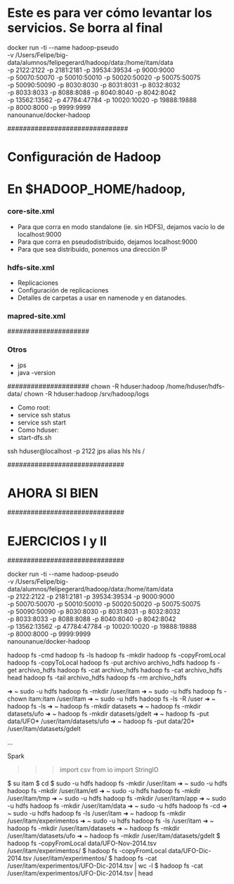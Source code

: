# Este es para ver cómo levantar los servicios. Se borra al final

docker run -ti --name hadoop-pseudo \
  -v /Users/Felipe/big-data/alumnos/felipegerard/hadoop/data:/home/itam/data \
  -p 2122:2122 -p 2181:2181 -p 39534:39534 -p 9000:9000 \
  -p 50070:50070 -p 50010:50010 -p 50020:50020 -p 50075:50075 \
  -p 50090:50090 -p 8030:8030 -p 8031:8031 -p 8032:8032 \
  -p 8033:8033 -p 8088:8088 -p 8040:8040 -p 8042:8042 \
  -p 13562:13562 -p 47784:47784 -p 10020:10020 -p 19888:19888 \
  -p 8000:8000 -p 9999:9999 \
nanounanue/docker-hadoop

###############################
# Configuración de Hadoop
# En $HADOOP_HOME/hadoop,

### core-site.xml
* Para que corra en modo standalone (ie. sin HDFS), dejamos vacío lo de localhost:9000
* Para que corra en pseudodistribuido, dejamos localhost:9000
* Para que sea distribuido, ponemos una dirección IP

### hdfs-site.xml
* Replicaciones
* Configuración de replicaciones
* Detalles de carpetas a usar en namenode y en datanodes.

### mapred-site.xml


#####################
### Otros
* jps
* java -version


#####################
chown -R hduser:hadoop /home/hduser/hdfs-data/
chown -R hduser:hadoop /srv/hadoop/logs
* Como root:
* service ssh status
* service ssh start
* Como hduser:
* start-dfs.sh

ssh hduser@localhost -p 2122
jps
alias
hls
hls /



##############################
# AHORA SI BIEN
##############################
# EJERCICIOS I y II
##############################

docker run -ti --name hadoop-pseudo \
-v /Users/Felipe/big-data/alumnos/felipegerard/hadoop/data:/home/itam/data \
-p 2122:2122 -p 2181:2181 -p 39534:39534 -p 9000:9000 \
-p 50070:50070 -p 50010:50010 -p 50020:50020 -p 50075:50075 \
-p 50090:50090 -p 8030:8030 -p 8031:8031 -p 8032:8032 \
-p 8033:8033 -p 8088:8088 -p 8040:8040 -p 8042:8042 \
-p 13562:13562 -p 47784:47784 -p 10020:10020 -p 19888:19888 \
-p 8000:8000 -p 9999:9999 \
nanounanue/docker-hadoop

hadoop fs -cmd 
hadoop fs -ls
hadoop fs -mkdir
hadoop fs -copyFromLocal
hadoop fs -copyToLocal
hadoop fs -put archivo archivo_hdfs
hadoop fs -get archivo_hdfs
hadoop fs -cat archivo_hdfs
hadoop fs -cat archivo_hdfs head
hadoop fs -tail archivo_hdfs
hadoop fs -rm archivo_hdfs


➜  ~  sudo -u hdfs hadoop fs -mkdir /user/itam
➜  ~  sudo -u hdfs hadoop fs -chown itam:itam /user/itam
➜  ~  sudo -u hdfs hadoop fs -ls -R /user
➜  ~  hadoop fs -ls
➜  ~  hadoop fs -mkdir datasets
➜  ~  hadoop fs -mkdir datasets/ufo
➜  ~  hadoop fs -mkdir datasets/gdelt
➜  ~  hadoop fs -put data/UFO* /user/itam/datasets/ufo
➜  ~  hadoop fs -put data/20* /user/itam/datasets/gdelt



...


Spark
>>> import csv
>>> from io import StringIO












$ su itam
$ cd
$ sudo -u hdfs hadoop fs -mkdir /user/itam
➜  ~  sudo -u hdfs hadoop fs -mkdir /user/itam/etl
➜  ~  sudo -u hdfs hadoop fs -mkdir /user/itam/tmp
➜  ~  sudo -u hdfs hadoop fs -mkdir /user/itam/app
➜  ~  sudo -u hdfs hadoop fs -mkdir /user/itam/data
➜  ~  sudo -u hdfs hadoop fs -cd
➜  ~  sudo -u hdfs hadoop fs -ls /user/itam
➜  ~  hadoop fs -mkdir /user/itam/experimentos
➜  ~  sudo -u hdfs hadoop fs -ls /user/itam
➜  ~  hadoop fs -mkdir /user/itam/datasets
➜  ~  hadoop fs -mkdir /user/itam/datasets/ufo
➜  ~  hadoop fs -mkdir /user/itam/datasets/gdelt
$ hadoop fs -copyFromLocal data/UFO-Nov-2014.tsv /user/itam/experimentos/ 
$ hadoop fs -copyFromLocal data/UFO-Dic-2014.tsv /user/itam/experimentos/
$ hadoop fs -cat /user/itam/experimentos/UFO-Dic-2014.tsv | wc -l
$ hadoop fs -cat /user/itam/experimentos/UFO-Dic-2014.tsv | head









